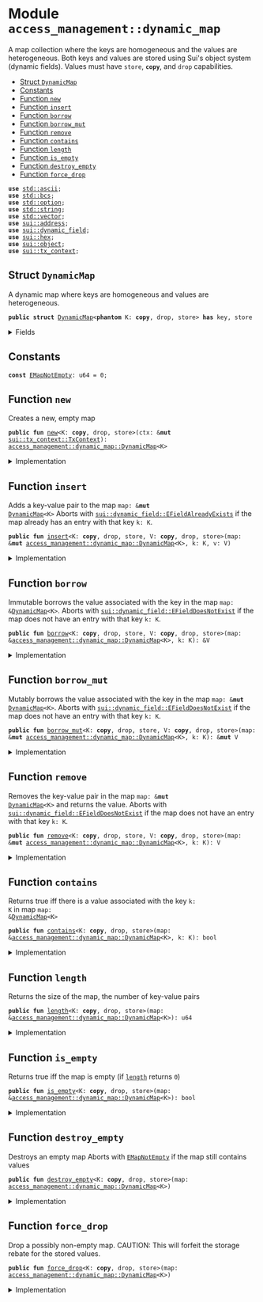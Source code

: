 
<a name="access_management_dynamic_map"></a>

# Module `access_management::dynamic_map`

A map collection where the keys are homogeneous and the values are heterogeneous. Both keys and
values are stored using Sui's object system (dynamic fields). Values must have <code>store</code>, <code><b>copy</b></code>,
and <code>drop</code> capabilities.


-  [Struct `DynamicMap`](#access_management_dynamic_map_DynamicMap)
-  [Constants](#@Constants_0)
-  [Function `new`](#access_management_dynamic_map_new)
-  [Function `insert`](#access_management_dynamic_map_insert)
-  [Function `borrow`](#access_management_dynamic_map_borrow)
-  [Function `borrow_mut`](#access_management_dynamic_map_borrow_mut)
-  [Function `remove`](#access_management_dynamic_map_remove)
-  [Function `contains`](#access_management_dynamic_map_contains)
-  [Function `length`](#access_management_dynamic_map_length)
-  [Function `is_empty`](#access_management_dynamic_map_is_empty)
-  [Function `destroy_empty`](#access_management_dynamic_map_destroy_empty)
-  [Function `force_drop`](#access_management_dynamic_map_force_drop)


<pre><code><b>use</b> <a href="../../dependencies/std/ascii.md#std_ascii">std::ascii</a>;
<b>use</b> <a href="../../dependencies/std/bcs.md#std_bcs">std::bcs</a>;
<b>use</b> <a href="../../dependencies/std/option.md#std_option">std::option</a>;
<b>use</b> <a href="../../dependencies/std/string.md#std_string">std::string</a>;
<b>use</b> <a href="../../dependencies/std/vector.md#std_vector">std::vector</a>;
<b>use</b> <a href="../../dependencies/sui/address.md#sui_address">sui::address</a>;
<b>use</b> <a href="../../dependencies/sui/dynamic_field.md#sui_dynamic_field">sui::dynamic_field</a>;
<b>use</b> <a href="../../dependencies/sui/hex.md#sui_hex">sui::hex</a>;
<b>use</b> <a href="../../dependencies/sui/object.md#sui_object">sui::object</a>;
<b>use</b> <a href="../../dependencies/sui/tx_context.md#sui_tx_context">sui::tx_context</a>;
</code></pre>



<a name="access_management_dynamic_map_DynamicMap"></a>

## Struct `DynamicMap`

A dynamic map where keys are homogeneous and values are heterogeneous.


<pre><code><b>public</b> <b>struct</b> <a href="../../dependencies/access_management/dynamic_map.md#access_management_dynamic_map_DynamicMap">DynamicMap</a>&lt;<b>phantom</b> K: <b>copy</b>, drop, store&gt; <b>has</b> key, store
</code></pre>



<details>
<summary>Fields</summary>


<dl>
<dt>
<code>id: <a href="../../dependencies/sui/object.md#sui_object_UID">sui::object::UID</a></code>
</dt>
<dd>
 the ID of this map
</dd>
<dt>
<code>size: u64</code>
</dt>
<dd>
 the number of key-value pairs in the map
</dd>
</dl>


</details>

<a name="@Constants_0"></a>

## Constants


<a name="access_management_dynamic_map_EMapNotEmpty"></a>



<pre><code><b>const</b> <a href="../../dependencies/access_management/dynamic_map.md#access_management_dynamic_map_EMapNotEmpty">EMapNotEmpty</a>: u64 = 0;
</code></pre>



<a name="access_management_dynamic_map_new"></a>

## Function `new`

Creates a new, empty map


<pre><code><b>public</b> <b>fun</b> <a href="../../dependencies/access_management/dynamic_map.md#access_management_dynamic_map_new">new</a>&lt;K: <b>copy</b>, drop, store&gt;(ctx: &<b>mut</b> <a href="../../dependencies/sui/tx_context.md#sui_tx_context_TxContext">sui::tx_context::TxContext</a>): <a href="../../dependencies/access_management/dynamic_map.md#access_management_dynamic_map_DynamicMap">access_management::dynamic_map::DynamicMap</a>&lt;K&gt;
</code></pre>



<details>
<summary>Implementation</summary>


<pre><code><b>public</b> <b>fun</b> <a href="../../dependencies/access_management/dynamic_map.md#access_management_dynamic_map_new">new</a>&lt;K: <b>copy</b> + drop + store&gt;(ctx: &<b>mut</b> TxContext): <a href="../../dependencies/access_management/dynamic_map.md#access_management_dynamic_map_DynamicMap">DynamicMap</a>&lt;K&gt; {
    <a href="../../dependencies/access_management/dynamic_map.md#access_management_dynamic_map_DynamicMap">DynamicMap</a> {
        id: object::new(ctx),
        size: 0,
    }
}
</code></pre>



</details>

<a name="access_management_dynamic_map_insert"></a>

## Function `insert`

Adds a key-value pair to the map <code>map: &<b>mut</b> <a href="../../dependencies/access_management/dynamic_map.md#access_management_dynamic_map_DynamicMap">DynamicMap</a>&lt;K&gt;</code>
Aborts with <code><a href="../../dependencies/sui/dynamic_field.md#sui_dynamic_field_EFieldAlreadyExists">sui::dynamic_field::EFieldAlreadyExists</a></code> if the map already has an entry with
that key <code>k: K</code>.


<pre><code><b>public</b> <b>fun</b> <a href="../../dependencies/access_management/dynamic_map.md#access_management_dynamic_map_insert">insert</a>&lt;K: <b>copy</b>, drop, store, V: <b>copy</b>, drop, store&gt;(map: &<b>mut</b> <a href="../../dependencies/access_management/dynamic_map.md#access_management_dynamic_map_DynamicMap">access_management::dynamic_map::DynamicMap</a>&lt;K&gt;, k: K, v: V)
</code></pre>



<details>
<summary>Implementation</summary>


<pre><code><b>public</b> <b>fun</b> <a href="../../dependencies/access_management/dynamic_map.md#access_management_dynamic_map_insert">insert</a>&lt;K: <b>copy</b> + drop + store, V: <b>copy</b> + drop + store&gt;(
    map: &<b>mut</b> <a href="../../dependencies/access_management/dynamic_map.md#access_management_dynamic_map_DynamicMap">DynamicMap</a>&lt;K&gt;,
    k: K,
    v: V,
) {
    field::add(&<b>mut</b> map.id, k, v);
    map.size = map.size + 1;
}
</code></pre>



</details>

<a name="access_management_dynamic_map_borrow"></a>

## Function `borrow`

Immutable borrows the value associated with the key in the map <code>map: &<a href="../../dependencies/access_management/dynamic_map.md#access_management_dynamic_map_DynamicMap">DynamicMap</a>&lt;K&gt;</code>.
Aborts with <code><a href="../../dependencies/sui/dynamic_field.md#sui_dynamic_field_EFieldDoesNotExist">sui::dynamic_field::EFieldDoesNotExist</a></code> if the map does not have an entry with
that key <code>k: K</code>.


<pre><code><b>public</b> <b>fun</b> <a href="../../dependencies/access_management/dynamic_map.md#access_management_dynamic_map_borrow">borrow</a>&lt;K: <b>copy</b>, drop, store, V: <b>copy</b>, drop, store&gt;(map: &<a href="../../dependencies/access_management/dynamic_map.md#access_management_dynamic_map_DynamicMap">access_management::dynamic_map::DynamicMap</a>&lt;K&gt;, k: K): &V
</code></pre>



<details>
<summary>Implementation</summary>


<pre><code><b>public</b> <b>fun</b> <a href="../../dependencies/access_management/dynamic_map.md#access_management_dynamic_map_borrow">borrow</a>&lt;K: <b>copy</b> + drop + store, V: <b>copy</b> + drop + store&gt;(map: &<a href="../../dependencies/access_management/dynamic_map.md#access_management_dynamic_map_DynamicMap">DynamicMap</a>&lt;K&gt;, k: K): &V {
    field::borrow(&map.id, k)
}
</code></pre>



</details>

<a name="access_management_dynamic_map_borrow_mut"></a>

## Function `borrow_mut`

Mutably borrows the value associated with the key in the map <code>map: &<b>mut</b> <a href="../../dependencies/access_management/dynamic_map.md#access_management_dynamic_map_DynamicMap">DynamicMap</a>&lt;K&gt;</code>.
Aborts with <code><a href="../../dependencies/sui/dynamic_field.md#sui_dynamic_field_EFieldDoesNotExist">sui::dynamic_field::EFieldDoesNotExist</a></code> if the map does not have an entry with
that key <code>k: K</code>.


<pre><code><b>public</b> <b>fun</b> <a href="../../dependencies/access_management/dynamic_map.md#access_management_dynamic_map_borrow_mut">borrow_mut</a>&lt;K: <b>copy</b>, drop, store, V: <b>copy</b>, drop, store&gt;(map: &<b>mut</b> <a href="../../dependencies/access_management/dynamic_map.md#access_management_dynamic_map_DynamicMap">access_management::dynamic_map::DynamicMap</a>&lt;K&gt;, k: K): &<b>mut</b> V
</code></pre>



<details>
<summary>Implementation</summary>


<pre><code><b>public</b> <b>fun</b> <a href="../../dependencies/access_management/dynamic_map.md#access_management_dynamic_map_borrow_mut">borrow_mut</a>&lt;K: <b>copy</b> + drop + store, V: <b>copy</b> + drop + store&gt;(
    map: &<b>mut</b> <a href="../../dependencies/access_management/dynamic_map.md#access_management_dynamic_map_DynamicMap">DynamicMap</a>&lt;K&gt;,
    k: K,
): &<b>mut</b> V {
    field::borrow_mut(&<b>mut</b> map.id, k)
}
</code></pre>



</details>

<a name="access_management_dynamic_map_remove"></a>

## Function `remove`

Removes the key-value pair in the map <code>map: &<b>mut</b> <a href="../../dependencies/access_management/dynamic_map.md#access_management_dynamic_map_DynamicMap">DynamicMap</a>&lt;K&gt;</code> and returns the value.
Aborts with <code><a href="../../dependencies/sui/dynamic_field.md#sui_dynamic_field_EFieldDoesNotExist">sui::dynamic_field::EFieldDoesNotExist</a></code> if the map does not have an entry with
that key <code>k: K</code>.


<pre><code><b>public</b> <b>fun</b> <a href="../../dependencies/access_management/dynamic_map.md#access_management_dynamic_map_remove">remove</a>&lt;K: <b>copy</b>, drop, store, V: <b>copy</b>, drop, store&gt;(map: &<b>mut</b> <a href="../../dependencies/access_management/dynamic_map.md#access_management_dynamic_map_DynamicMap">access_management::dynamic_map::DynamicMap</a>&lt;K&gt;, k: K): V
</code></pre>



<details>
<summary>Implementation</summary>


<pre><code><b>public</b> <b>fun</b> <a href="../../dependencies/access_management/dynamic_map.md#access_management_dynamic_map_remove">remove</a>&lt;K: <b>copy</b> + drop + store, V: <b>copy</b> + drop + store&gt;(
    map: &<b>mut</b> <a href="../../dependencies/access_management/dynamic_map.md#access_management_dynamic_map_DynamicMap">DynamicMap</a>&lt;K&gt;,
    k: K,
): V {
    <b>let</b> v = field::remove(&<b>mut</b> map.id, k);
    map.size = map.size - 1;
    v
}
</code></pre>



</details>

<a name="access_management_dynamic_map_contains"></a>

## Function `contains`

Returns true iff there is a value associated with the key <code>k: K</code> in map <code>map: &<a href="../../dependencies/access_management/dynamic_map.md#access_management_dynamic_map_DynamicMap">DynamicMap</a>&lt;K&gt;</code>


<pre><code><b>public</b> <b>fun</b> <a href="../../dependencies/access_management/dynamic_map.md#access_management_dynamic_map_contains">contains</a>&lt;K: <b>copy</b>, drop, store&gt;(map: &<a href="../../dependencies/access_management/dynamic_map.md#access_management_dynamic_map_DynamicMap">access_management::dynamic_map::DynamicMap</a>&lt;K&gt;, k: K): bool
</code></pre>



<details>
<summary>Implementation</summary>


<pre><code><b>public</b> <b>fun</b> <a href="../../dependencies/access_management/dynamic_map.md#access_management_dynamic_map_contains">contains</a>&lt;K: <b>copy</b> + drop + store&gt;(map: &<a href="../../dependencies/access_management/dynamic_map.md#access_management_dynamic_map_DynamicMap">DynamicMap</a>&lt;K&gt;, k: K): bool {
    field::exists_&lt;K&gt;(&map.id, k)
}
</code></pre>



</details>

<a name="access_management_dynamic_map_length"></a>

## Function `length`

Returns the size of the map, the number of key-value pairs


<pre><code><b>public</b> <b>fun</b> <a href="../../dependencies/access_management/dynamic_map.md#access_management_dynamic_map_length">length</a>&lt;K: <b>copy</b>, drop, store&gt;(map: &<a href="../../dependencies/access_management/dynamic_map.md#access_management_dynamic_map_DynamicMap">access_management::dynamic_map::DynamicMap</a>&lt;K&gt;): u64
</code></pre>



<details>
<summary>Implementation</summary>


<pre><code><b>public</b> <b>fun</b> <a href="../../dependencies/access_management/dynamic_map.md#access_management_dynamic_map_length">length</a>&lt;K: <b>copy</b> + drop + store&gt;(map: &<a href="../../dependencies/access_management/dynamic_map.md#access_management_dynamic_map_DynamicMap">DynamicMap</a>&lt;K&gt;): u64 {
    map.size
}
</code></pre>



</details>

<a name="access_management_dynamic_map_is_empty"></a>

## Function `is_empty`

Returns true iff the map is empty (if <code><a href="../../dependencies/access_management/dynamic_map.md#access_management_dynamic_map_length">length</a></code> returns <code>0</code>)


<pre><code><b>public</b> <b>fun</b> <a href="../../dependencies/access_management/dynamic_map.md#access_management_dynamic_map_is_empty">is_empty</a>&lt;K: <b>copy</b>, drop, store&gt;(map: &<a href="../../dependencies/access_management/dynamic_map.md#access_management_dynamic_map_DynamicMap">access_management::dynamic_map::DynamicMap</a>&lt;K&gt;): bool
</code></pre>



<details>
<summary>Implementation</summary>


<pre><code><b>public</b> <b>fun</b> <a href="../../dependencies/access_management/dynamic_map.md#access_management_dynamic_map_is_empty">is_empty</a>&lt;K: <b>copy</b> + drop + store&gt;(map: &<a href="../../dependencies/access_management/dynamic_map.md#access_management_dynamic_map_DynamicMap">DynamicMap</a>&lt;K&gt;): bool {
    map.size == 0
}
</code></pre>



</details>

<a name="access_management_dynamic_map_destroy_empty"></a>

## Function `destroy_empty`

Destroys an empty map
Aborts with <code><a href="../../dependencies/access_management/dynamic_map.md#access_management_dynamic_map_EMapNotEmpty">EMapNotEmpty</a></code> if the map still contains values


<pre><code><b>public</b> <b>fun</b> <a href="../../dependencies/access_management/dynamic_map.md#access_management_dynamic_map_destroy_empty">destroy_empty</a>&lt;K: <b>copy</b>, drop, store&gt;(map: <a href="../../dependencies/access_management/dynamic_map.md#access_management_dynamic_map_DynamicMap">access_management::dynamic_map::DynamicMap</a>&lt;K&gt;)
</code></pre>



<details>
<summary>Implementation</summary>


<pre><code><b>public</b> <b>fun</b> <a href="../../dependencies/access_management/dynamic_map.md#access_management_dynamic_map_destroy_empty">destroy_empty</a>&lt;K: <b>copy</b> + drop + store&gt;(map: <a href="../../dependencies/access_management/dynamic_map.md#access_management_dynamic_map_DynamicMap">DynamicMap</a>&lt;K&gt;) {
    <b>let</b> <a href="../../dependencies/access_management/dynamic_map.md#access_management_dynamic_map_DynamicMap">DynamicMap</a> { id, size } = map;
    <b>assert</b>!(size == 0, <a href="../../dependencies/access_management/dynamic_map.md#access_management_dynamic_map_EMapNotEmpty">EMapNotEmpty</a>);
    object::delete(id)
}
</code></pre>



</details>

<a name="access_management_dynamic_map_force_drop"></a>

## Function `force_drop`

Drop a possibly non-empty map.
CAUTION: This will forfeit the storage rebate for the stored values.


<pre><code><b>public</b> <b>fun</b> <a href="../../dependencies/access_management/dynamic_map.md#access_management_dynamic_map_force_drop">force_drop</a>&lt;K: <b>copy</b>, drop, store&gt;(map: <a href="../../dependencies/access_management/dynamic_map.md#access_management_dynamic_map_DynamicMap">access_management::dynamic_map::DynamicMap</a>&lt;K&gt;)
</code></pre>



<details>
<summary>Implementation</summary>


<pre><code><b>public</b> <b>fun</b> <a href="../../dependencies/access_management/dynamic_map.md#access_management_dynamic_map_force_drop">force_drop</a>&lt;K: <b>copy</b> + drop + store&gt;(map: <a href="../../dependencies/access_management/dynamic_map.md#access_management_dynamic_map_DynamicMap">DynamicMap</a>&lt;K&gt;) {
    <b>let</b> <a href="../../dependencies/access_management/dynamic_map.md#access_management_dynamic_map_DynamicMap">DynamicMap</a> { id, size: _ } = map;
    object::delete(id)
}
</code></pre>



</details>
